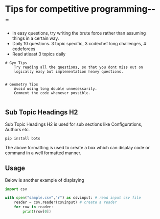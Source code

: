 # Tips for competitive programming---
* In easy questions, try writing the brute force rather than assuming things in a certain way.
* Daily 10 questions. 3 topic specific, 3 codechef long challenges, 4 codeforces
* Read atleast 3 topics daily

````
# Gym Tips
    Try reading all the questions, so that you dont miss out on
    logically easy but implementation heavy questions.
    
````
````
# Geometry Tips
    Avoid using long double unnecessarily.
    Comment the code whenever possible.
    
````

## Sub Topic Headings H2
Sub Topic Headings H2 is used for sub sections like Configurations, Authors etc.

````
pip install boto
````

The above formatting is used to create a box which can display code or command in a well formatted manner.


## Usage

Below is another example of displaying
````python
import csv

with open("sample.csv","r") as csvinput: # read input csv file
    reader = csv.reader(csvinput) # create a reader
    for row in reader:
        print(row[0])
````
